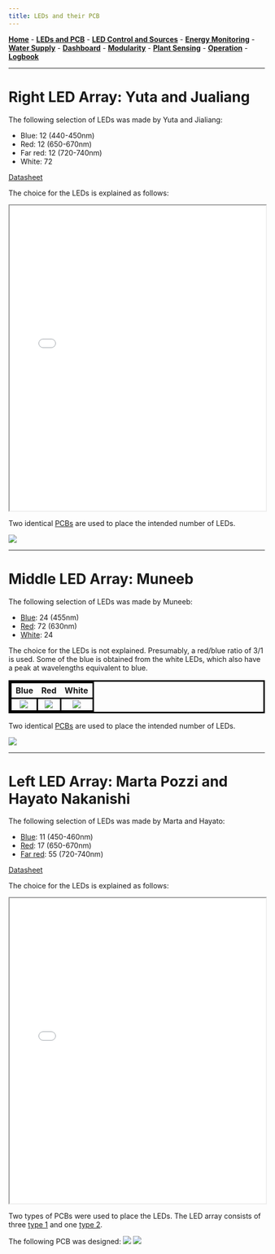 ```yaml
---
title: LEDs and their PCB
---
```


[**Home**](https://verticalfarmib3.github.io/) - [**LEDs and PCB**](/inhoud/leds/) - [**LED Control and Sources**](/inhoud/aansturingLEDs/) - [**Energy Monitoring**](/inhoud/energiemonitoring/) - [**Water Supply**](/inhoud/aquaMonitoring/) - [**Dashboard**](/inhoud/dashboard/) - [**Modularity**](/inhoud/modulariteit/) - [**Plant Sensing**](/inhoud/plantensensor/) - [**Operation**](/inhoud/operation/) - [**Logbook**](/inhoud/logboek/)

---
<style> 
    table{
        border-style: solid;
        border-color: black;
    }
    td{
        border-style: solid;
        border-color: black;
    }
    tr{
        border-style: solid;
        border-color: black;
    }
</style>

# Right LED Array: Yuta and Jualiang

The following selection of LEDs was made by Yuta and Jialiang:

* Blue: 12  (440-450nm)
* Red: 12  (650-670nm)
* Far red: 12  (720-740nm)
* White: 72

[Datasheet](https://otmm.lumileds.com/adaptivemedia/f0665283471a2a639ce8c3006456265ad074bde9)

The choice for the LEDs is explained as follows:
<iframe src="Proposal_of_LED_from_Yuta_Leo.pdf" width="100%" height="600px"></iframe>

Two identical [PCBs](https://github.com/VerticalFarmIB3/VerticalFarmIB3.github.io/tree/main/inhoud/leds/eaglefiles/yuta_jualiang) are used to place the intended number of LEDs.

![](images/YutaAndJialiangPCB.png)

---

# Middle LED Array: Muneeb
The following selection of LEDs was made by Muneeb:

* [Blue](https://look.ams-osram.com/m/1b72a5b7addd47df/original/GD-JTLPS1-14.pdf): 24  (455nm)
* [Red](https://look.ams-osram.com/m/38e03c91ab328b02/original/GR-CSSRML-24.pdf): 72  (630nm)
* [White](https://www.mouser.be/datasheet/2/588/prd_pim_datasheet_15127216_EN_pdf-3388640.pdf): 24

The choice for the LEDs is not explained. Presumably, a red/blue ratio of 3/1 is used. Some of the blue is obtained from the white LEDs, which also have a peak at wavelengths equivalent to blue.

| Blue                      | Red                        | White                           | 
|:--------------------------:|:--------------------------:|:----------------------------:|
|![](images/MuneebBLUEspectrum.png) | ![](images/MuneebREDspectrum.png) | ![](images/MuneebWHITEspectrum.png) |

Two identical [PCBs](https://github.com/VerticalFarmIB3/VerticalFarmIB3.github.io/tree/main/inhoud/leds/eaglefiles/muneeb) are used to place the intended number of LEDs.


![](images/MuneebPCB.png)

---

# Left LED Array: Marta Pozzi and Hayato Nakanishi

The following selection of LEDs was made by Marta and Hayato:

* [Blue](https://www.mouser.be/ProductDetail/Cree-LED/JE2835ARY-N-0002A0000-N0000001?qs=tlsG%2FOw5FFjsuj%2F2f9X0HQ%3D%3D): 11 (450-460nm)
* [Red](https://www.mouser.be/ProductDetail/Cree-LED/JE2835AHR-N-0001A0000-N0000001?qs=tlsG%2FOw5FFjj3bMznpJhRA%3D%3D): 17  (650-670nm)
* [Far red](https://www.mouser.be/ProductDetail/Cree-LED/JE2835AFR-N-0001A0000-N0000001?qs=tlsG%2FOw5FFhxeS5Ond46kw%3D%3D): 55  (720-740nm)

[Datasheet](https://www.mouser.be/datasheet/2/723/JSeries_2835_Color-3359504.pdf)

The choice for the LEDs is explained as follows:
<iframe src="LED_selection_proposal_document.pdf" width="100%" height="600px"></iframe>

Two types of PCBs were used to place the LEDs. The LED array consists of three [type 1](https://github.com/verticalfarmib3/verticalfarmib3.github.io/tree/main/inhoud/energiemonitoring/PCBs%20Bert%20(Type1%2C%20Type2%2C%20Powerlogger)/Type1) and one [type 2](https://github.com/verticalfarmib3/verticalfarmib3.github.io/tree/main/inhoud/energiemonitoring/PCBs%20Bert%20(Type1%2C%20Type2%2C%20Powerlogger)/Type2).

The following PCB was designed:
![](images/Type1afb.png)
![](images/Type2afb.png)
